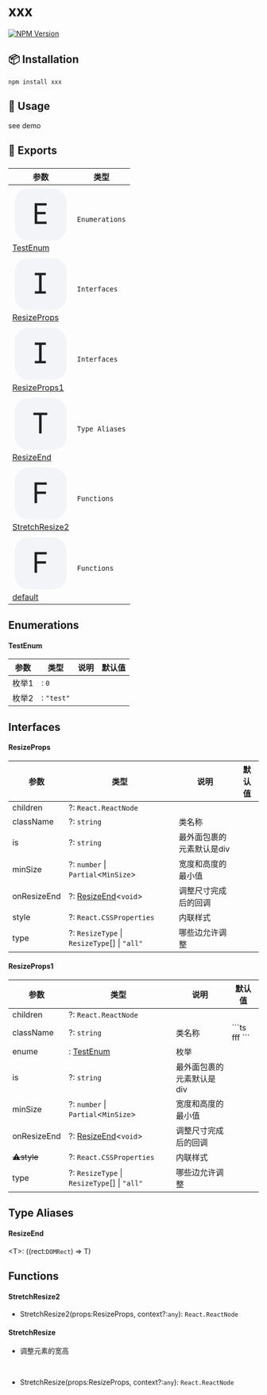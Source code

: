    

xxx
===

[![NPM Version](https://camo.githubusercontent.com/87e231f6c9c425b8388e50d5b37d2712ca941d75263a1f2cc0c4f3e277a5fe4f/68747470733a2f2f696d672e736869656c64732e696f2f6e706d2f762f65732d706b673f636f6c6f723d333363643536266c6f676f3d6e706d)](https://www.npmjs.com/package/xxx)

📦 **Installation**
-------------------

    npm install xxx

🔨 **Usage**
------------

see demo

👊 Exports
----------

### 

<table><thead><tr><th>参数</th><th>类型</th></tr></thead><tbody><tr><td><a href="" class="tsd-index-link"><svg viewBox="0 0 24 24"><rect fill="#f2f4f8" stroke="var(--color-ts-enum)" stroke-width="1.5" x="1" y="1" width="22" height="22" rx="6"></rect><path d="M9.45 16V7.24H14.49V8.224H10.518V10.936H14.07V11.908H10.518V15.016H14.49V16H9.45Z" fill="#222"></path></svg><span>TestEnum</span></a></td><td><code>Enumerations</code></td></tr><tr><td><a href="" class="tsd-index-link"><svg viewBox="0 0 24 24"><rect fill="#f2f4f8" stroke="var(--color-ts-interface)" stroke-width="1.5" x="1" y="1" width="22" height="22" rx="6"></rect><path d="M9.51 16V15.016H11.298V8.224H9.51V7.24H14.19V8.224H12.402V15.016H14.19V16H9.51Z" fill="#222"></path></svg><span>ResizeProps</span></a></td><td><code>Interfaces</code></td></tr><tr><td><a href="" class="tsd-index-link"><svg viewBox="0 0 24 24"><rect fill="#f2f4f8" stroke="var(--color-ts-interface)" stroke-width="1.5" x="1" y="1" width="22" height="22" rx="6"></rect><path d="M9.51 16V15.016H11.298V8.224H9.51V7.24H14.19V8.224H12.402V15.016H14.19V16H9.51Z" fill="#222"></path></svg><span>ResizeProps1</span></a></td><td><code>Interfaces</code></td></tr><tr><td><a href="" class="tsd-index-link"><svg viewBox="0 0 24 24"><rect fill="#f2f4f8" stroke="var(--color-ts-type-alias)" stroke-width="1.5" x="1" y="1" width="22" height="22" rx="6"></rect><path d="M11.31 16V8.224H8.91V7.24H14.79V8.224H12.39V16H11.31Z" fill="#222"></path></svg><span>ResizeEnd</span></a></td><td><code>Type Aliases</code></td></tr><tr><td><a href="" class="tsd-index-link"><svg viewBox="0 0 24 24"><rect fill="#f2f4f8" stroke="var(--color-ts-function)" stroke-width="1.5" x="1" y="1" width="22" height="22" rx="6"></rect><path d="M9.39 16V7.24H14.55V8.224H10.446V11.128H14.238V12.112H10.47V16H9.39Z" fill="#222"></path></svg><span>StretchResize2</span></a></td><td><code>Functions</code></td></tr><tr><td><a href="" class="tsd-index-link"><svg viewBox="0 0 24 24"><rect fill="#f2f4f8" stroke="var(--color-ts-function)" stroke-width="1.5" x="1" y="1" width="22" height="22" rx="6"></rect><path d="M9.39 16V7.24H14.55V8.224H10.446V11.128H14.238V12.112H10.47V16H9.39Z" fill="#222"></path></svg><span>default</span></a></td><td><code>Functions</code></td></tr></tbody></table>

**Enumerations**
----------------

#### TestEnum

<table><thead><tr><th>参数</th><th>类型</th><th>说明</th><th>默认值</th></tr></thead><tbody><tr><td><span class="tsd-kind-property">枚举1</span></td><td><a class="tsd-anchor"></a><div class="tsd-signature"><span class="tsd-signature-symbol">:</span> <code class="tsd-signature-type">0</code></div></td><td></td><td></td></tr><tr><td><span class="tsd-kind-property">枚举2</span></td><td><a class="tsd-anchor"></a><div class="tsd-signature"><span class="tsd-signature-symbol">:</span> <code class="tsd-signature-type">"test"</code></div></td><td></td><td></td></tr></tbody></table>

**Interfaces**
--------------

#### ResizeProps

<table><thead><tr><th>参数</th><th>类型</th><th>说明</th><th>默认值</th></tr></thead><tbody><tr><td><span class="tsd-kind-property">children</span></td><td><a class="tsd-anchor"></a><div class="tsd-signature"><span class="tsd-signature-symbol">?:</span> <code class="tsd-signature-type">React.ReactNode</code></div></td><td></td><td></td></tr><tr><td><span class="tsd-kind-property">className</span></td><td><a class="tsd-anchor"></a><div class="tsd-signature"><span class="tsd-signature-symbol">?:</span> <code class="tsd-signature-type">string</code></div></td><td><div class="tsd-comment tsd-typography">类名称</div></td><td></td></tr><tr><td><span class="tsd-kind-property">is</span></td><td><a class="tsd-anchor"></a><div class="tsd-signature"><span class="tsd-signature-symbol">?:</span> <code class="tsd-signature-type">string</code></div></td><td><div class="tsd-comment tsd-typography">最外面包裹的元素默认是div</div></td><td></td></tr><tr><td><span class="tsd-kind-property">minSize</span></td><td><a class="tsd-anchor"></a><div class="tsd-signature"><span class="tsd-signature-symbol">?:</span> <code class="tsd-signature-type">number</code><span class="tsd-signature-symbol"> | </span><code class="tsd-signature-type">Partial</code><span class="tsd-signature-symbol">&lt;</span><code class="tsd-signature-type">MinSize</code><span class="tsd-signature-symbol">&gt;</span></div></td><td><div class="tsd-comment tsd-typography">宽度和高度的最小值</div></td><td></td></tr><tr><td><span class="tsd-kind-property">onResizeEnd</span></td><td><a class="tsd-anchor"></a><div class="tsd-signature"><span class="tsd-signature-symbol">?:</span> <a href="" class="tsd-signature-type tsd-kind-type-alias">ResizeEnd</a><span class="tsd-signature-symbol">&lt;</span><code class="tsd-signature-type">void</code><span class="tsd-signature-symbol">&gt;</span></div></td><td><div class="tsd-comment tsd-typography">调整尺寸完成后的回调</div></td><td></td></tr><tr><td><span class="tsd-kind-property">style</span></td><td><a class="tsd-anchor"></a><div class="tsd-signature"><span class="tsd-signature-symbol">?:</span> <code class="tsd-signature-type">React.CSSProperties</code></div></td><td><div class="tsd-comment tsd-typography">内联样式</div></td><td></td></tr><tr><td><span class="tsd-kind-property">type</span></td><td><a class="tsd-anchor"></a><div class="tsd-signature"><span class="tsd-signature-symbol">?:</span> <code class="tsd-signature-type">ResizeType</code><span class="tsd-signature-symbol"> | </span><code class="tsd-signature-type">ResizeType</code><span class="tsd-signature-symbol">[]</span><span class="tsd-signature-symbol"> | </span><code class="tsd-signature-type">"all"</code></div></td><td><div class="tsd-comment tsd-typography">哪些边允许调整</div></td><td></td></tr></tbody></table>

#### ResizeProps1

<table><thead><tr><th>参数</th><th>类型</th><th>说明</th><th>默认值</th></tr></thead><tbody><tr><td><span class="tsd-kind-property">children</span></td><td><a class="tsd-anchor"></a><div class="tsd-signature"><span class="tsd-signature-symbol">?:</span> <code class="tsd-signature-type">React.ReactNode</code></div></td><td></td><td></td></tr><tr><td><span class="tsd-kind-property">className</span></td><td><a class="tsd-anchor"></a><div class="tsd-signature"><span class="tsd-signature-symbol">?:</span> <code class="tsd-signature-type">string</code></div></td><td><div class="tsd-comment tsd-typography">类名称</div></td><td>```ts fff ```</td></tr><tr><td><span class="tsd-kind-property">enume</span></td><td><a class="tsd-anchor"></a><div class="tsd-signature"><span class="tsd-signature-symbol">:</span> <a href="" class="tsd-signature-type tsd-kind-enum">TestEnum</a></div></td><td><div class="tsd-comment tsd-typography">枚举</div></td><td></td></tr><tr><td><span class="tsd-kind-property">is</span></td><td><a class="tsd-anchor"></a><div class="tsd-signature"><span class="tsd-signature-symbol">?:</span> <code class="tsd-signature-type">string</code></div></td><td><div class="tsd-comment tsd-typography">最外面包裹的元素默认是div</div></td><td></td></tr><tr><td><span class="tsd-kind-property">minSize</span></td><td><a class="tsd-anchor"></a><div class="tsd-signature"><span class="tsd-signature-symbol">?:</span> <code class="tsd-signature-type">number</code><span class="tsd-signature-symbol"> | </span><code class="tsd-signature-type">Partial</code><span class="tsd-signature-symbol">&lt;</span><code class="tsd-signature-type">MinSize</code><span class="tsd-signature-symbol">&gt;</span></div></td><td><div class="tsd-comment tsd-typography">宽度和高度的最小值</div></td><td></td></tr><tr><td><span class="tsd-kind-property">onResizeEnd</span></td><td><a class="tsd-anchor"></a><div class="tsd-signature"><span class="tsd-signature-symbol">?:</span> <a href="" class="tsd-signature-type tsd-kind-type-alias">ResizeEnd</a><span class="tsd-signature-symbol">&lt;</span><code class="tsd-signature-type">void</code><span class="tsd-signature-symbol">&gt;</span></div></td><td><div class="tsd-comment tsd-typography">调整尺寸完成后的回调</div></td><td></td></tr><tr><td><del class="tsd-kind-property">⚠️style</del></td><td><a class="tsd-anchor"></a><div class="tsd-signature"><span class="tsd-signature-symbol">?:</span> <code class="tsd-signature-type">React.CSSProperties</code></div></td><td><div class="tsd-comment tsd-typography">内联样式</div></td><td></td></tr><tr><td><span class="tsd-kind-property">type</span></td><td><a class="tsd-anchor"></a><div class="tsd-signature"><span class="tsd-signature-symbol">?:</span> <code class="tsd-signature-type">ResizeType</code><span class="tsd-signature-symbol"> | </span><code class="tsd-signature-type">ResizeType</code><span class="tsd-signature-symbol">[]</span><span class="tsd-signature-symbol"> | </span><code class="tsd-signature-type">"all"</code></div></td><td><div class="tsd-comment tsd-typography">哪些边允许调整</div></td><td></td></tr></tbody></table>

**Type Aliases**
----------------

#### ResizeEnd

<T\>: ((rect:`DOMRect`) => T)

**Functions**
-------------

#### StretchResize2

*   StretchResize2(props:ResizeProps, context?:`any`): `React.ReactNode`

#### StretchResize

*   调整元素的宽高
    
      
*   StretchResize(props:ResizeProps, context?:`any`): `React.ReactNode`